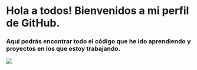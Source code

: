 # Hola a todos! Bienvenidos a mi perfil de GitHub.

### Aqui podrás encontrar todo el código que he ido aprendiendo y proyectos en los que estoy trabajando.

![](https://www.pngwing.com/en/free-png-azcdi)
